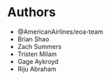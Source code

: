 # Authors

- @AmericanAirlines/eoa-team
- Brian Shao
- Zach Summers
- Tristen Milam
- Gage Aykroyd
- Riju Abraham
